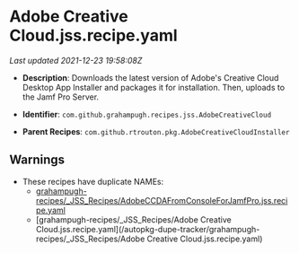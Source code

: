 # Adobe Creative Cloud.jss.recipe.yaml

_Last updated 2021-12-23 19:58:08Z_

- **Description**: Downloads the latest version of Adobe's Creative Cloud Desktop App Installer and packages it for installation. Then, uploads to the Jamf Pro Server.

- **Identifier**: `com.github.grahampugh.recipes.jss.AdobeCreativeCloud`

- **Parent Recipes**: `com.github.rtrouton.pkg.AdobeCreativeCloudInstaller`

## Warnings

- These recipes have duplicate NAMEs:
    - [grahampugh-recipes/_JSS_Recipes/AdobeCCDAFromConsoleForJamfPro.jss.recipe.yaml](/autopkg-dupe-tracker/grahampugh-recipes/_JSS_Recipes/AdobeCCDAFromConsoleForJamfPro.jss.recipe.yaml)
    - [grahampugh-recipes/_JSS_Recipes/Adobe Creative Cloud.jss.recipe.yaml](/autopkg-dupe-tracker/grahampugh-recipes/_JSS_Recipes/Adobe Creative Cloud.jss.recipe.yaml)